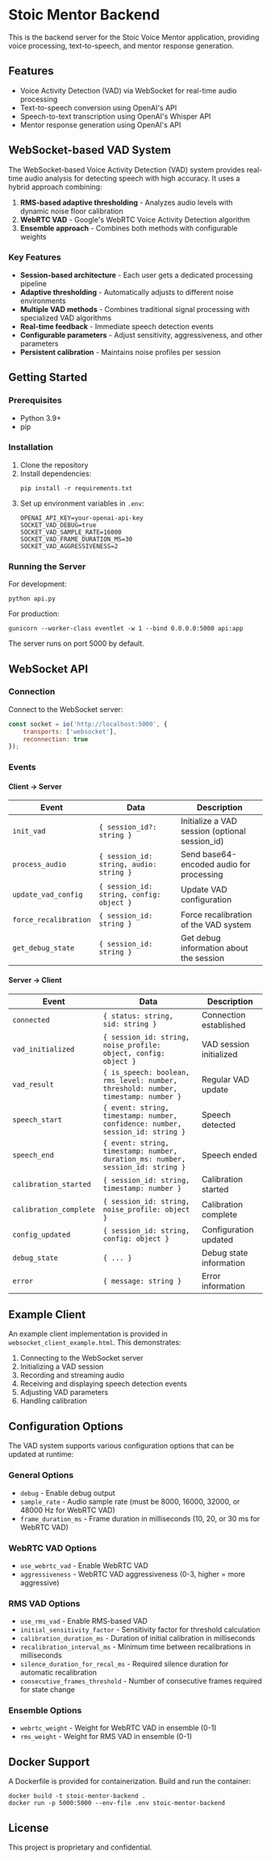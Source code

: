 # Stoic Mentor Backend

This is the backend server for the Stoic Voice Mentor application, providing voice processing, text-to-speech, and mentor response generation.

## Features

- Voice Activity Detection (VAD) via WebSocket for real-time audio processing
- Text-to-speech conversion using OpenAI's API
- Speech-to-text transcription using OpenAI's Whisper API
- Mentor response generation using OpenAI's API

## WebSocket-based VAD System

The WebSocket-based Voice Activity Detection (VAD) system provides real-time audio analysis for detecting speech with high accuracy. It uses a hybrid approach combining:

1. **RMS-based adaptive thresholding** - Analyzes audio levels with dynamic noise floor calibration
2. **WebRTC VAD** - Google's WebRTC Voice Activity Detection algorithm
3. **Ensemble approach** - Combines both methods with configurable weights

### Key Features

- **Session-based architecture** - Each user gets a dedicated processing pipeline
- **Adaptive thresholding** - Automatically adjusts to different noise environments
- **Multiple VAD methods** - Combines traditional signal processing with specialized VAD algorithms
- **Real-time feedback** - Immediate speech detection events
- **Configurable parameters** - Adjust sensitivity, aggressiveness, and other parameters
- **Persistent calibration** - Maintains noise profiles per session

## Getting Started

### Prerequisites

- Python 3.9+
- pip

### Installation

1. Clone the repository
2. Install dependencies:
   ```
   pip install -r requirements.txt
   ```
3. Set up environment variables in `.env`:
   ```
   OPENAI_API_KEY=your-openai-api-key
   SOCKET_VAD_DEBUG=true
   SOCKET_VAD_SAMPLE_RATE=16000
   SOCKET_VAD_FRAME_DURATION_MS=30
   SOCKET_VAD_AGGRESSIVENESS=2
   ```

### Running the Server

For development:
```
python api.py
```

For production:
```
gunicorn --worker-class eventlet -w 1 --bind 0.0.0.0:5000 api:app
```

The server runs on port 5000 by default.

## WebSocket API

### Connection

Connect to the WebSocket server:
```javascript
const socket = io('http://localhost:5000', {
    transports: ['websocket'],
    reconnection: true
});
```

### Events

#### Client → Server

| Event | Data | Description |
|-------|------|-------------|
| `init_vad` | `{ session_id?: string }` | Initialize a VAD session (optional session_id) |
| `process_audio` | `{ session_id: string, audio: string }` | Send base64-encoded audio for processing |
| `update_vad_config` | `{ session_id: string, config: object }` | Update VAD configuration |
| `force_recalibration` | `{ session_id: string }` | Force recalibration of the VAD system |
| `get_debug_state` | `{ session_id: string }` | Get debug information about the session |

#### Server → Client

| Event | Data | Description |
|-------|------|-------------|
| `connected` | `{ status: string, sid: string }` | Connection established |
| `vad_initialized` | `{ session_id: string, noise_profile: object, config: object }` | VAD session initialized |
| `vad_result` | `{ is_speech: boolean, rms_level: number, threshold: number, timestamp: number }` | Regular VAD update |
| `speech_start` | `{ event: string, timestamp: number, confidence: number, session_id: string }` | Speech detected |
| `speech_end` | `{ event: string, timestamp: number, duration_ms: number, session_id: string }` | Speech ended |
| `calibration_started` | `{ session_id: string, timestamp: number }` | Calibration started |
| `calibration_complete` | `{ session_id: string, noise_profile: object }` | Calibration complete |
| `config_updated` | `{ session_id: string, config: object }` | Configuration updated |
| `debug_state` | `{ ... }` | Debug state information |
| `error` | `{ message: string }` | Error information |

## Example Client

An example client implementation is provided in `websocket_client_example.html`. This demonstrates:

1. Connecting to the WebSocket server
2. Initializing a VAD session
3. Recording and streaming audio
4. Receiving and displaying speech detection events
5. Adjusting VAD parameters
6. Handling calibration

## Configuration Options

The VAD system supports various configuration options that can be updated at runtime:

### General Options

- `debug` - Enable debug output
- `sample_rate` - Audio sample rate (must be 8000, 16000, 32000, or 48000 Hz for WebRTC VAD)
- `frame_duration_ms` - Frame duration in milliseconds (10, 20, or 30 ms for WebRTC VAD)

### WebRTC VAD Options

- `use_webrtc_vad` - Enable WebRTC VAD
- `aggressiveness` - WebRTC VAD aggressiveness (0-3, higher = more aggressive)

### RMS VAD Options

- `use_rms_vad` - Enable RMS-based VAD
- `initial_sensitivity_factor` - Sensitivity factor for threshold calculation
- `calibration_duration_ms` - Duration of initial calibration in milliseconds
- `recalibration_interval_ms` - Minimum time between recalibrations in milliseconds
- `silence_duration_for_recal_ms` - Required silence duration for automatic recalibration
- `consecutive_frames_threshold` - Number of consecutive frames required for state change

### Ensemble Options

- `webrtc_weight` - Weight for WebRTC VAD in ensemble (0-1)
- `rms_weight` - Weight for RMS VAD in ensemble (0-1)

## Docker Support

A Dockerfile is provided for containerization. Build and run the container:

```
docker build -t stoic-mentor-backend .
docker run -p 5000:5000 --env-file .env stoic-mentor-backend
```

## License

This project is proprietary and confidential. 